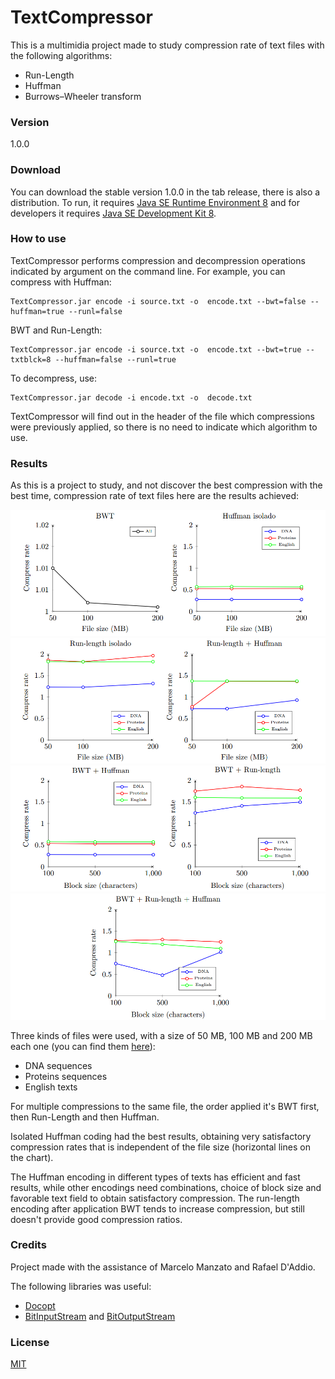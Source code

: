 # TextCompressor

This is a multimidia project made to study compression rate of text files with the following algorithms:

* Run-Length
* Huffman
* Burrows–Wheeler transform

###  Version

1.0.0

### Download

You can download the stable version 1.0.0 in the tab release, there is also a distribution. To run, it requires [Java SE Runtime Environment 8][jre] and for developers it requires [Java SE Development Kit 8][jdk].

### How to use

TextCompressor performs compression and decompression operations indicated by argument on the command line. For example, you can compress with Huffman:

```
TextCompressor.jar encode -i source.txt -o  encode.txt --bwt=false --huffman=true --runl=false
```

BWT and Run-Length:

```
TextCompressor.jar encode -i source.txt -o  encode.txt --bwt=true --txtblck=8 --huffman=false --runl=true
```

To decompress, use:

```
TextCompressor.jar decode -i encode.txt -o  decode.txt
```

TextCompressor will find out in the header of the file which compressions were previously applied, so there is no need to indicate which algorithm to use.

### Results

As this is a project to study, and not discover the best compression with the best time, compression rate of text files here are the results achieved:

![Chart 1](img/1.png)
![Chart 2](img/2.png)
![Chart 3](img/3.png)
![Chart 4](img/4.png)

Three kinds of files were used, with a size of 50 MB, 100 MB and 200 MB each one (you can find them [here][sourceFiles]):

* DNA sequences
* Proteins sequences
* English texts

For multiple compressions to the same file, the order applied it's BWT first, then Run-Length and then Huffman.

Isolated Huffman coding had the best results, obtaining very satisfactory compression rates that is independent of the file size (horizontal lines on the chart).

The Huffman encoding in different types of texts has efficient and fast results, while other encodings need combinations, choice of block size and favorable text field to obtain satisfactory compression. The run-length encoding after application BWT tends to increase compression, but still doesn't provide good compression ratios.

### Credits

Project made with the assistance of Marcelo Manzato and Rafael D'Addio.

The following libraries was useful:

* [Docopt][docopt]
* [BitInputStream][bitInput] and [BitOutputStream][bitOutput]

### License

[MIT](LICENSE)

[jre]:<http://www.oracle.com/technetwork/java/javase/downloads/jre8-downloads-2133155.html>
[jdk]:<http://www.oracle.com/technetwork/java/javase/downloads/jdk8-downloads-2133151.html>
[sourceFiles]:<http://pizzachili.dcc.uchile.cl/texts.html>
[docopt]:<https://github.com/docopt/docopt.java>
[bitInput]:<https://www.cs.duke.edu/courses/cps100e/current/assign/huff/code/BitInputStream.html>
[bitOutput]:<https://www.cs.duke.edu/csed/poop/huff/fall06/code/BitOutputStream.java>